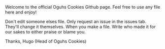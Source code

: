 Welcome to the official Oguhs Cookies Github page. Feel free to use any file here and enjoy!

Don't edit someone elses file. Only request an issue in the issues tab. They'll change it themselves.
When you make a file. Write who made it for our sakes to either praise or blame you.

Thanks, Hugo (Head of Oguhs Cookies)
